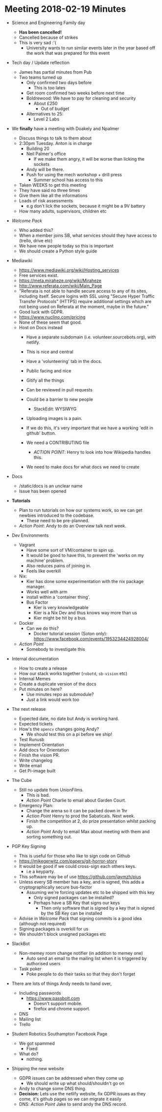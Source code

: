 # Meeting 2018-02-19 Minutes
- Science and Engineering Family day
    - **Has been cancelled!** 
    - Cancelled because of strikes
    - This is very sad :'(
        - University wants to run similar events later in the year based off the work that was prepared for this event

- Tech day / Update reflection
    - James has partial minutes from Pub
    - Two teams turned up
        - Only confirmed two days before
            - This is too lates
        - Get room confirmed two weeks before next time
        - Boldrewood: We have to pay for cleaning and security
            - About £250
                - Out of budget
        - Alternatives to 25:
            - Level 2 Labs

- We **finally** have a meeting with Doakely and Npalmer
    - Discuss things to talk to them about
    - 2:30pm Tuesday. Anton is in charge
        - Building 20
        - Neil Palmer's office
            - If we make them angry, it will be worse than licking the sockets
        - Andy will be there.
        - Push for using the mech workshop + drill press
            - Summer school has access to this
    - Taken WEEKS to get this meeting
    - They have said no three times
    - Give them like all the informations
    - Loads of risk assessments
        - e.g don't lick the sockets, because it might be a 9V battery
    - How many adults, supervisors, children etc

- _Welcome Pack_
    - Who added this?
    - When a member joins SB, what services should they have access to (trello, drive etc)
    - We have new people today so this is important
    - We should create a Python style guide

- Mediawiki
    - https://www.mediawiki.org/wiki/Hosting_services
    - Free services exist.
    - https://meta.miraheze.org/wiki/Miraheze
    - http://www.referata.com/wiki/Main_Page
    - "Referata is not able to handle secure access to any of its sites, including itself. Secure logins with SSL using "Secure Hyper Traffic Transfer Protocols" (HTTPS) require additional settings which are not being used on Referata at the moment, maybe in the future."
    - Good luck with GDPR.
    - https://www.nuclino.com/pricing
    - None of these seem that good.
    - Host on Docs instead
        - Have a separate subdomain (i.e. volunteer.sourcebots.org), with netlify.
        - This is nice and central
        - Have a 'volunteering' tab in the docs.
        - Public facing and nice
        - Gitify all the things
        - Can be reviewed in pull requests
        - Could be a barrier to new people
            - StackEdit: WYSIWYG 
        - Uploading images is a pain.
        - If we do this, it's very important that we have a working 'edit in github' button.

        - We need a CONTRIBUTING file
            - *ACTION POINT*: Henry to look into how Wikipedia handles this.
        -  We need to make docs for what docs we need to create

- Docs
    - /static/docs is an unclear name
    - Issue has been opened

- **Tutorials**
    - Plan to run tutorials on how our systems work, so we can get newbies introduced to the codebase.
        - These need to be pre-planned.
    - *Action Point*: Andy to do an Overview talk next week.

- Dev Environments

    - Vagrant
        - Have some sort of VM/container to spin up.
        - It would be good to have this, to prevent the 'works on my machine' problem.
        - Also reduces pains of joining in.
        - Feels like overkill
    - Nix:
        - Kier has done some experimentation with the nix package manager.
        - Works well with arm
        - install within a 'container thing'.
        - Bus Factor
            - Kier is very knowledgeable
            - Kier is a Nix Dev and thus knows way more than us
            - Kier might be hit by a bus.
    - Docker
        - Can we do this?
            - Docker tutorial session (Soton only): https://www.facebook.com/events/1953234424928004/
    - *Action Point* 
        - Somebody to investigate this

    
- Internal documentation
    - How to create a release
    - How our stack works together (`robotd`, `sb-vision` etc)
    - Internal Memes
    - Create a duplicate version of the docs
    - Put minutes on here?
        - Use minutes repo as submodule?
        - Just a link would work too

- The next release
    - Expected date, no date but Andy is working hard.
    - Expected tickets
    - How's the `opencv` changes going Andy?
        - We should test this on a pi before we ship!
    - Test Runusb
    - Implement Orientation
    - Add docs for Orientation
    - Finish the vision PR.
    - Write changelog
    - Write email
    - Get Pi-image built

- The Cube
    - Still no update from UnionFilms.
        - This is bad. 
        - *Action Point* Charlie to email about Garden Court.
    - Emergency Plan:
        - Change the arena so it can be packed down in 1hr
        - *Action Point* Henry to prod the Sabaticals. Next week.
        - Finish the competition at 2, do prize presentation whilst packing up.
        - *Action Point* Andy to email Max about meeting with them and sorting something out.

- PGP Key Signing
    - This is useful for those who like to sign code on Github
    - https://mikegerwitz.com/papers/git-horror-story
    - It would be good if we could cross-sign each others keys.
        - i.e a keyparty.
    - This software may be of use https://github.com/jaymzh/pius
    - Unless every SB member has a key, and is signed, this adds a cryptographically secure bus-factor
        - Assuming we're forcing updates etc to be shipped with this key
            - Only signed packages can be installed?
            - Perhaps have a SB Key that signs our keys
                - Then only software that is signed by a key that is signed by the SB Key can be installed
    - Advise in _Welcome Pack_ that signing commits is a good idea (although not required)
    - Signing packages is overkill for us
    - We shouldn't block unsigned packages etc

- SlackBot
    - Non-memey room change notifier (in addition to memey one)
        - Auto send an email to the mailing list when it is triggered by authorised users
    - Task poker
        - Poke people to do their tasks so that they don't forget

- There are lots of things Andy needs to hand over,
    - Including passwords
        - https://www.passbolt.com
            - Doesn't support mobile.
            - firefox and chrome support.
    - DNS
    - Mailing list
    - Trello

- Student Robotics Southampton Facebook Page
    - We got spammed
        - Fixed
    - What do?
        - nothing.

- Shipping the new website
    - GDPR issues can be addressed when they come up
        - We should write up what should/shouldn't go on
    - Andy to change some DNS thing.
    - **Decision:** Lets use the netlify website, fix GDPR issues as they come, it's github pages so we can migrate it easily
    - DNS: *Action Point* Jake to send andy the DNS record.
